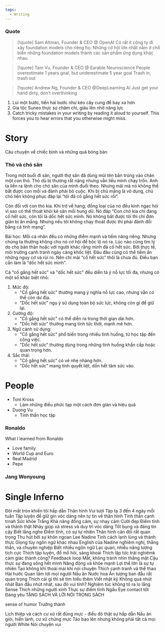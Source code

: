 ```yaml
---
tags:
  - Writing
---
```

### Quote

> [!quote] Sam Altman, Founder & CEO @ OpenAI
> Có rất ít công ty đi xây foundation models cho riêng họ. Những cơ hội lớn nhất nằm ở chỗ biến những foundation models thành các sản phẩm ứng dụng khác nhau

> [!quote] Tam Vu, Founder & CEO @ Earable Neuroscience
> People overestimate 1 years goal, but underestimate 5 year goal
> Trash in, trash out

> [!quote] Andrew Ng, Founder & CEO @DeepLearning.AI
> Just get your hand dirty, don’t overthinking

1. Lùi một bước, tiến hai bước như kéo cây cung để bay xa hơn
2. Gia tộc Suneo thực sự chăm chỉ, giàu lên nhờ năng lực
3. Catch tricky mistakes in your writing by reading it aloud to yourself. This forces you to hear errors that you otherwise might miss.

# Story

Câu chuyện về chiếc bình và những quả bóng bàn

### Thỏ và chó săn

Trong một buổi đi săn, người thợ săn đã dùng mũi tên bắn trúng vào chân một con thỏ. Thỏ dù bị thương rất nặng nhưng vẫn liều mình chạy trốn. Anh ta liền ra lệnh cho chó săn của mình đuổi theo. Nhưng mãi mà nó không thể bắt được con mồi và đành phải bỏ cuộc. Khi bị chủ mắng là vô dụng, chú chó liền không phục đáp lại “tôi đã cố gắng hết sức rồi”.

Còn đối với con thỏ kia. Khi trở về hang, đồng loại của nó đều kinh ngạc hỏi vì sao có thể thoát khỏi kẻ săn mồi hung dữ. Nó đáp “Con chó kia chỉ đang cố hết sức, còn tôi là dốc hết sức mình. Nó không bắt được tôi thì chỉ đơn giản bị ăn mắng. Nhưng nếu tôi không chạy thoát được thì phải đánh đổi bằng cả tính mạng”.

Bài học: Mỗi cá nhân đều có những điểm mạnh và tiềm năng riêng. Nhưng chúng ta thường không cho nó cơ hội để bộc lộ nó ra. Lúc nào cũng tìm lý do cho bản thân hoặc với người khác rằng mình đã cố hết sức. Bởi thực tế, môi trường cạnh tranh ngày càng khốc liệt. Đâu đâu cũng có thể tiềm ẩn những nguy cơ và rủi ro. Nên chỉ mãi “cố hết sức” thôi là chưa đủ. Điều bạn cần làm là “dốc hết sức mình”.

Cả "cố gắng hết sức" và "dốc hết sức" đều diễn tả ý nỗ lực tối đa, nhưng có một số khác biệt nhỏ:

1. Mức độ:
    - "Cố gắng hết sức" thường mang ý nghĩa nỗ lực cao, nhưng vẫn có thể còn dư địa.
    - "Dốc hết sức" ngụ ý sử dụng toàn bộ sức lực, không còn gì để giữ lại.
2. Cường độ:
    - "Cố gắng hết sức" có thể diễn ra trong thời gian dài hơn.
    - "Dốc hết sức" thường mang tính tức thời, mạnh mẽ hơn.
3. Ngữ cảnh sử dụng:
    - "Cố gắng hết sức" phổ biến trong nhiều tình huống, từ học tập đến công việc.
    - "Dốc hết sức" thường dùng trong những tình huống khẩn cấp hoặc quan trọng hơn.
4. Sắc thái:
    - "Cố gắng hết sức" có vẻ nhẹ nhàng hơn.
    - "Dốc hết sức" mang tính quyết liệt, dồn hết tâm sức vào.

# People

- Toni Kross
	- Làm những điều phức tạp một cách đơn giản và hiệu quả
- Duong Vu
	- Tinh thần học tập

### Ronaldo

What I learned from Ronaldo

- Love family
- World Cup and Euro
- Real Madrid
- Pepe

### Jang Wonyoung

# Single Inferno

Đôi mắt tròn khiến tôi hấp dẫn
Thân hình
Vui tươi
Tập tạ 3 đến 4 ngày mỗi tuần
Tập luyện để giữ gìn vóc dáng nên tự tin về thân hình
Tinh thần cạnh trnah
Sức khỏe
Trắng
Khả năng đồng cảm, sự nhạy cảm
Cười đẹp
Điềm tĩnh và thành thật
Nhảy giúp xả stress và duy trì vóc dáng
Tốt bụng và đáng tin cậy
Biết lắng nghe
Điềm tĩnh, có sự tự nhiên
Thân hình cân đối rất quan trọng
Thu hút bởi sự khôn ngoan
Lee Nadine
Tính cách lạnh lùng và thành thực
Giọng tùy ngôn ngữ khác nhau
English của Nadine nghiêm nghị, thẳng thắn, và chuyên nghiệp
Biết nhiều ngôn ngữ
Lạc quan, nhiều năng lượng tích cực
Thích tập luyện, đổ mồ hôi, sảng khoái
Thích lập tức trải nghiêmk cảm giác thành công? Feedback loop
Mắt, không tránh nhìn thẳng mặt
Cậu thực sự đang sống hết mình
Năng động và khỏe mạnh
Lợi thế lớn là sự tự nhiên
Tạo không khí thoải mái khi nói chuyện
Thích cạnh tranh và thể thao
Hài hước
Quan tâm tới mọi người
Nấu ăn
Nước hoa
Ấn tượng ban đầu rất quan trọng
Thích cái gì thì sẽ tìm hiểu thêm
Viết nhật ký
Không quá nhút nhát
Ban đầu nhút nhát, sau đó vui tính?
Nghiêm túc không tỏ ra lo lắng
Sense
Thích những người xinh
Thực sự điềm tĩnh
Ngầu
Eye contact tốt
Đáng yêu
TẶNG SÁCH VÀ LỜI NÓI TRONG SÁCH

sense of humor
Trưởng thành

Lịch thiệp và cách cư xử rất đúng mực - điều đó thật sự hấp dẫn
Nấu ăn giỏi, hiền lành, cư xử chừng mực
Táo bạo lên nhưng không phải tất cả mọi người
White
Nói chuyện vui